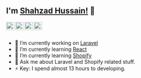 ## I'm [Shahzad Hussain!](https://github.com/shexitech) 👋

<a href="https://twitter.com/shexitech">
  <img align="left" alt="Shahzad's Twitter" width="22px" src="https://cdn.jsdelivr.net/npm/simple-icons@v3/icons/twitter.svg" />
</a>
<a href="https://www.linkedin.com/in/shexitech">
  <img align="left" alt="Shahzad's Linkdein" width="22px" src="https://cdn.jsdelivr.net/npm/simple-icons@v3/icons/linkedin.svg" />
</a>
<a href="https://github.com/shexitech">
  <img align="left" alt="Shahzad's Github" width="22px" src="https://cdn.jsdelivr.net/npm/simple-icons@v3/icons/github.svg" />
</a>
<a href="https://www.facebook.com/shexitech">
  <img align="left" alt="Shahzad's Facebook" width="22px" src="https://cdn.jsdelivr.net/npm/simple-icons@v3/icons/facebook.svg" />
</a>

<br/>
<br/>

- 🔭 I’m currently working on [Laravel](http://laravel.com)
- 🌱 I’m currently learning [React](https://reactjs.org/)
- 🌱 I’m currently learning [Shopify](https://www.shopify.com/)
- 💬 Ask me about Laravel and Shopify related stuff.
- ⚡ Key: I spend almost 13 hours to developing.



